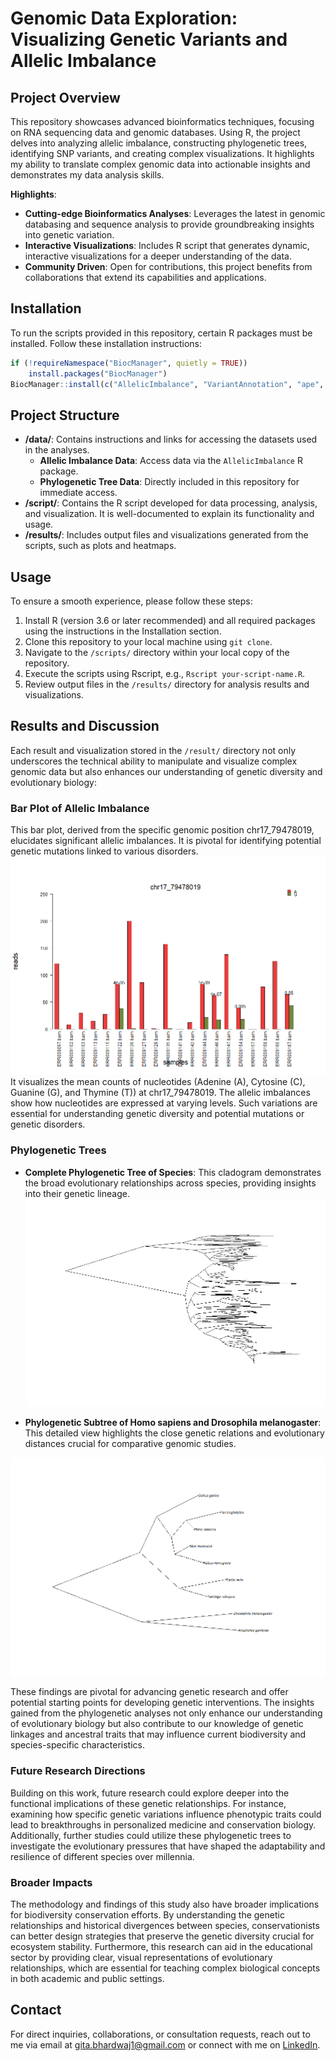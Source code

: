 # Genomic Data Exploration: Visualizing Genetic Variants and Allelic Imbalance

## Project Overview
This repository showcases advanced bioinformatics techniques, focusing on RNA sequencing data and genomic databases. Using R, the project delves into analyzing allelic imbalance, constructing phylogenetic trees, identifying SNP variants, and creating complex visualizations. It highlights my ability to translate complex genomic data into actionable insights and demonstrates my data analysis skills.

**Highlights**: 
- **Cutting-edge Bioinformatics Analyses**: Leverages the latest in genomic databasing and sequence analysis to provide groundbreaking insights into genetic variation.
- **Interactive Visualizations**: Includes R script that generates dynamic, interactive visualizations for a deeper understanding of the data.
- **Community Driven**: Open for contributions, this project benefits from collaborations that extend its capabilities and applications.


## Installation
To run the scripts provided in this repository, certain R packages must be installed. Follow these installation instructions:

```R
if (!requireNamespace("BiocManager", quietly = TRUE))
    install.packages("BiocManager")
BiocManager::install(c("AllelicImbalance", "VariantAnnotation", "ape", "ComplexHeatmap"))
```

## Project Structure
- **/data/**: Contains instructions and links for accessing the datasets used in the analyses.
  - **Allelic Imbalance Data**: Access data via the `AllelicImbalance` R package.
  - **Phylogenetic Tree Data**: Directly included in this repository for immediate access.
- **/script/**: Contains the R script developed for data processing, analysis, and visualization. It is well-documented to explain its functionality and usage.
- **/results/**: Includes output files and visualizations generated from the scripts, such as plots and heatmaps.

## Usage
To ensure a smooth experience, please follow these steps:
1. Install R (version 3.6 or later recommended) and all required packages using the instructions in the Installation section.
2. Clone this repository to your local machine using `git clone`.
3. Navigate to the `/scripts/` directory within your local copy of the repository.
4. Execute the scripts using Rscript, e.g., `Rscript your-script-name.R`.
5. Review output files in the `/results/` directory for analysis results and visualizations.

## Results and Discussion
Each result and visualization stored in the `/result/` directory not only underscores the technical ability to manipulate and visualize complex genomic data but also enhances our understanding of genetic diversity and evolutionary biology:

### Bar Plot of Allelic Imbalance
This bar plot, derived from the specific genomic position chr17_79478019, elucidates significant allelic imbalances. It is pivotal for identifying potential genetic mutations linked to various disorders.
![Bar Plot of Allelic Imbalance](results/Bar%20Plot%20of%20Allelic%20Imbalance.png)
It visualizes the mean counts of nucleotides (Adenine (A), Cytosine (C), Guanine (G), and Thymine (T)) at chr17_79478019. The allelic imbalances show how nucleotides are expressed at varying levels. Such variations are essential for understanding genetic diversity and potential mutations or genetic disorders.

### Phylogenetic Trees
- **Complete Phylogenetic Tree of Species**: This cladogram demonstrates the broad evolutionary relationships across species, providing insights into their genetic lineage.
![Complete Phylogenetic Tree of Species](results/Complete%20Phylogenetic%20Tree%20of%20Species.png)

- **Phylogenetic Subtree of Homo sapiens and Drosophila melanogaster**: This detailed view highlights the close genetic relations and evolutionary distances crucial for comparative genomic studies.

![Phylogenetic Subtree of Homo sapiens and Drosophila melanogaster](results/Phylogenetic%20Subtree%20of%20Homo%20sapiens%20and%20Drosophila%20melanogaster.png)

These findings are pivotal for advancing genetic research and offer potential starting points for developing genetic interventions. The insights gained from the phylogenetic analyses not only enhance our understanding of evolutionary biology but also contribute to our knowledge of genetic linkages and ancestral traits that may influence current biodiversity and species-specific characteristics.

### Future Research Directions
Building on this work, future research could explore deeper into the functional implications of these genetic relationships. For instance, examining how specific genetic variations influence phenotypic traits could lead to breakthroughs in personalized medicine and conservation biology. Additionally, further studies could utilize these phylogenetic trees to investigate the evolutionary pressures that have shaped the adaptability and resilience of different species over millennia.

### Broader Impacts
The methodology and findings of this study also have broader implications for biodiversity conservation efforts. By understanding the genetic relationships and historical divergences between species, conservationists can better design strategies that preserve the genetic diversity crucial for ecosystem stability. Furthermore, this research can aid in the educational sector by providing clear, visual representations of evolutionary relationships, which are essential for teaching complex biological concepts in both academic and public settings.

## Contact
For direct inquiries, collaborations, or consultation requests, reach out to me via email at [gita.bhardwaj1@gmail.com](mailto:gita.bhardwaj1@gmail.com) or connect with me on [LinkedIn](https://www.linkedin.com/in/gitabhardwaj/).
```
